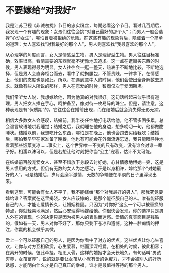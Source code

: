 # 不要嫁给“对我好”

我是江苏卫视《非诚勿扰》节目的忠实粉丝，每期必看这个节目。看过几百期后，我发现一个有趣的现象：女孩们往往会挑“对自己最好的那个人”；而男人一般会选择“心动女生”，哪怕冒着被拒绝的危险。在这些有趣的现象背后，隐藏着一个简单的道理：女人喜欢找“对我最好的那个人”，男人则喜欢找“我最喜欢的那个人”。 

从心理学的角度而言，女人是情感型生物，男人是理智型生物。男人往往目标准确，效率很高，看清需要的东西就毫不犹豫地去追求。这一点在逛街买东西的时候，男人表现得最为明显。女人往往会一逛一整天，热衷于不断地比较，不断地选择，但是男人会直奔柜台而去，看中了就掏腰包，不管贵贱，一律拿下。在情感上，他们的态度也是如此。所以，在遇到意中人的时候，他们会使出全身解数去追求。就像有些人所说的那样，男人在恋爱的时候，智商仅次于爱因斯坦。 

我们常听女人说，我想嫁给他，因为他真的对我很好。这句话听起来似乎很有道理，男人把女人捧在手心，呵护备至，像对待一枚易碎的珠宝。但是，请注意，这种表现是有“保质期”的。它往往会在婚前出现，而在结婚后就会消失得无影无踪。 

相信大多数女人会感叹，结婚前，我半夜任性地打电话给他，他不管多困多累，总会温言软语地哄我睡觉；结婚之后，我就睡在他的身边，想多唠叨一句，他都做酣睡状。结婚以前，我想吃什么东西，哪怕是在晚上，他也会跑去买给我吃；结婚后，哪怕我早早在家准备了晚餐，他也有可能会在外面流连忘返，我只能眼睁睁地看着那些饭菜变凉……事实上，这个世界唯一不变的只有改变，没有谁会对谁一辈子好。相濡以沫可以，但是若想让他时刻把你当“公主”宠着，估计不太可能。 

在结婚前百般宠爱女人，甚至不惜放下身段去讨好她，心甘情愿地博她一笑，这是男人惯用的方式。但仍有无数的女人为之感动，于是以身相许，嫁给那个“对她最好的人”。可是结婚后，岁月会磨平激情，无数的争端便在平淡的日子里浮现出来。 

看到这里，可能会有女人不平了，我不能嫁给“那个对我最好的男人”，那我究竟要嫁给谁？答案就在这里揭晓。女人应该嫁的，是那个能征服自己的人。唯有能征服自己的人，才能让爱情长久，让婚姻稳固。只因为“对你好”这么一个可以被替换的特点，你就轻易地满足，然后心安理得地嫁给他。你很快会发现，你的选择只是男人外在的表现，你的决定只是因为被男人的表象而迷惑。爱情的真实面目是残酷的，假如有一天，男人对你不好了，那你只剩下苍凉和遗憾。这种一腔痴情的押注，你赢的机会微乎其微。 

爱上一个可以征服自己的男人，是因为你看中了对方的优点。这些优点让你心生喜欢，让你与对方互相欣赏，心生爱慕，继而深深相爱。在相处的时候，彼此相容；在离开的时候，彼此牵挂，相思入骨，这样的婚姻才会天长地久。有句话叫“男孩穷养，女孩富养”，说的就是要让女孩从小就有爱的免疫力，才不会被别人的好所诱惑，才能明白什么才是自己真正的幸福，谁才是最值得等待的那个男人。